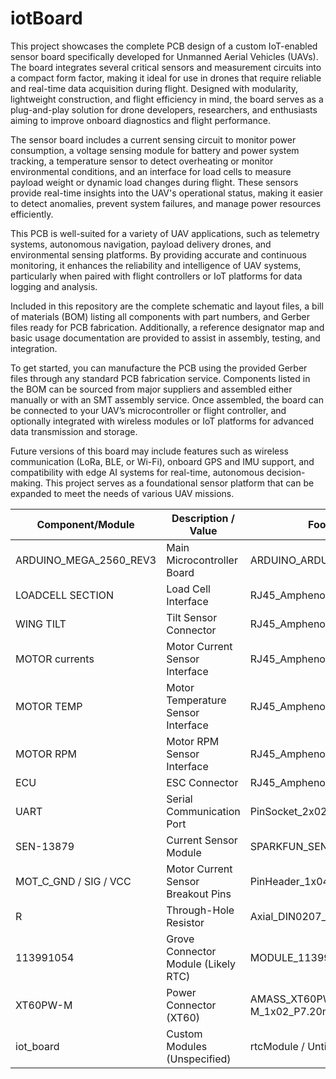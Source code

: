 # iotBoard
This project showcases the complete PCB design of a custom IoT-enabled sensor board specifically developed for Unmanned Aerial Vehicles (UAVs). The board integrates several critical sensors and measurement circuits into a compact form factor, making it ideal for use in drones that require reliable and real-time data acquisition during flight. Designed with modularity, lightweight construction, and flight efficiency in mind, the board serves as a plug-and-play solution for drone developers, researchers, and enthusiasts aiming to improve onboard diagnostics and flight performance.

The sensor board includes a current sensing circuit to monitor power consumption, a voltage sensing module for battery and power system tracking, a temperature sensor to detect overheating or monitor environmental conditions, and an interface for load cells to measure payload weight or dynamic load changes during flight. These sensors provide real-time insights into the UAV's operational status, making it easier to detect anomalies, prevent system failures, and manage power resources efficiently.

This PCB is well-suited for a variety of UAV applications, such as telemetry systems, autonomous navigation, payload delivery drones, and environmental sensing platforms. By providing accurate and continuous monitoring, it enhances the reliability and intelligence of UAV systems, particularly when paired with flight controllers or IoT platforms for data logging and analysis.

Included in this repository are the complete schematic and layout files, a bill of materials (BOM) listing all components with part numbers, and Gerber files ready for PCB fabrication. Additionally, a reference designator map and basic usage documentation are provided to assist in assembly, testing, and integration.

To get started, you can manufacture the PCB using the provided Gerber files through any standard PCB fabrication service. Components listed in the BOM can be sourced from major suppliers and assembled either manually or with an SMT assembly service. Once assembled, the board can be connected to your UAV’s microcontroller or flight controller, and optionally integrated with wireless modules or IoT platforms for advanced data transmission and storage.

Future versions of this board may include features such as wireless communication (LoRa, BLE, or Wi-Fi), onboard GPS and IMU support, and compatibility with edge AI systems for real-time, autonomous decision-making. This project serves as a foundational sensor platform that can be expanded to meet the needs of various UAV missions.

| Component/Module          | Description / Value                 | Footprint / Package                        | Quantity |
| ------------------------- | ----------------------------------- | ------------------------------------------ | -------- |
| ARDUINO\_MEGA\_2560\_REV3 | Main Microcontroller Board          | ARDUINO\_ARDUINO\_MEGA\_2560\_REV3         | 1        |
| LOADCELL SECTION          | Load Cell Interface                 | RJ45\_Amphenol\_54602-x08\_Horizontal      | 1        |
| WING TILT                 | Tilt Sensor Connector               | RJ45\_Amphenol\_54602-x08\_Horizontal      | 1        |
| MOTOR currents            | Motor Current Sensor Interface      | RJ45\_Amphenol\_54602-x08\_Horizontal      | 1        |
| MOTOR TEMP                | Motor Temperature Sensor Interface  | RJ45\_Amphenol\_54602-x08\_Horizontal      | 1        |
| MOTOR RPM                 | Motor RPM Sensor Interface          | RJ45\_Amphenol\_54602-x08\_Horizontal      | 1        |
| ECU                       | ESC Connector                       | RJ45\_Amphenol\_54602-x08\_Horizontal      | 1        |
| UART                      | Serial Communication Port           | PinSocket\_2x02\_P2.54mm\_Vertical         | 1        |
| SEN-13879                 | Current Sensor Module               | SPARKFUN\_SEN-13879                        | 1        |
| MOT\_C\_GND / SIG / VCC   | Motor Current Sensor Breakout Pins  | PinHeader\_1x04\_P2.54mm                   | 3        |
| R                         | Through-Hole Resistor               | Axial\_DIN0207\_L6.3mm\_D2.5mm\_P7.62mm    | 1        |
| 113991054                 | Grove Connector Module (Likely RTC) | MODULE\_113991054                          | 1        |
| XT60PW-M                  | Power Connector (XT60)              | AMASS\_XT60PW-M\_1x02\_P7.20mm\_Horizontal | 1        |
| iot\_board                | Custom Modules (Unspecified)        | rtcModule / Untitled (Custom footprints)   | 2        |
